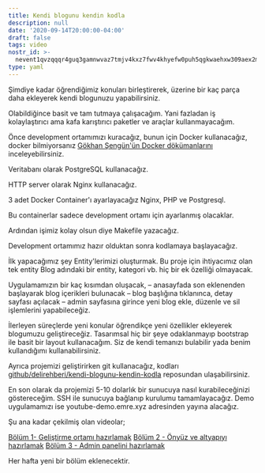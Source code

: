 ```yaml
---
title: Kendi blogunu kendin kodla
description: null
date: '2020-09-14T20:00:00-04:00'
draft: false
tags: video
nostr_id: >-
  nevent1qvzqqqr4guq3gamnwvaz7tmjv4kxz7fwv4khyefw0puh5qgkwaehxw309aex2mrp0yhxummnw3ezucnpdejqz9rhwden5te0wfjkccte9ejxzmt4wvhxjmcprpmhxue69uhhyetvv9ujuumwdae8gtnnda3kjctvqyxhwumn8ghj7mn0wvhxcmmvqyt8wumn8ghj7un9d3shjtnswf5k6ctv9ehx2aqppamhxue69uhkummnw3ezumt0d5q3vamnwvaz7tmjv4kxz7fwdehhxtnnda3kjctvqyd8wumn8ghj7ctjw35kxmr9wvhxcctev4erxtnwv4mhxqg7waehxw309akkcuewv94kgetwd9azuetyw5h8gu30dehhxarjqqsp4x482xjnmgczepckk7yy47vrg6xqt0kfmeucswqwxumnhxe69tg4qqcws
type: yaml
---
```



Şimdiye kadar öğrendiğimiz konuları birleştirerek, üzerine bir kaç parça daha ekleyerek kendi blogunuzu yapabilirsiniz.
<!--more-->

Olabildiğince basit ve tam tutmaya çalışacağım. Yani fazladan iş kolaylaştırıcı ama kafa karıştırıcı paketler ve araçlar kullanmayacağım.

Önce development ortamımızı kuracağız, bunun için Docker kullanacağız, docker bilmiyorsanız [Gökhan Şengün'ün Docker dökümanlarını](https://gokhansengun.com/docker-nedir-nasil-calisir-nerede-kullanilir/) inceleyebilirsiniz.

Veritabanı olarak PostgreSQL kullanacağız.

HTTP server olarak Nginx kullanacağız.

3 adet Docker Container'ı ayarlayacağız Nginx, PHP ve Postgresql.

Bu containerlar sadece development ortamı için ayarlanmış olacaklar.

Ardından işimiz kolay olsun diye Makefile yazacağız.

Development ortamımız hazır olduktan sonra kodlamaya başlayacağız.

İlk yapacağımız şey Entity'lerimizi oluşturmak. Bu proje için ihtiyacımız olan tek entity Blog adındaki bir entity, kategori vb. hiç bir ek özelliği olmayacak.

Uygulamamızın bir kaç kısımdan oluşacak,
– anasayfada son eklenenden başlayarak blog içerikleri bulunacak
– blog başlığına tıklanınca, detay sayfası açılacak
– admin sayfasına girince yeni blog ekle, düzenle ve sil işlemlerini yapabileceğiz.

İlerleyen süreçlerde yeni konular öğrendikçe yeni özellikler ekleyerek blogumuzu geliştireceğiz. Tasarımsal hiç bir şeye odaklanmayıp bootstrap ile basit bir layout kullanacağım. Siz de kendi temanızı bulabilir yada benim kullandığımı kullanabilirsiniz.

Ayrıca projemizi geliştirirken git kullanacağız, kodları [github/delirehberi/kendi-blogunu-kendin-kodla](https://github.com/delirehberi/kendi-blogunu-kendin-kodla) reposundan ulaşabilirsiniz.

En son olarak da projemizi 5-10 dolarlık bir sunucuya nasıl kurabileceğinizi göstereceğim. SSH ile sunucuya bağlanıp kurulumu tamamlayacağız. Demo uygulamamızı ise youtube-demo.emre.xyz adresinden yayına alacağız.

Şu ana kadar çekilmiş olan videolar; 

[Bölüm 1- Geliştirme ortamı hazırlamak](https://www.youtube.com/watch?v=ECBGIWEjShY)
[Bölüm 2 - Önyüz ve altyapıyı hazırlamak](https://www.youtube.com/watch?v=g_s58-F8VpQ)
[Bölüm 3 - Admin panelini hazırlamak](https://www.youtube.com/watch?v=pnWeidq-FjA)

Her hafta yeni bir bölüm eklenecektir.

